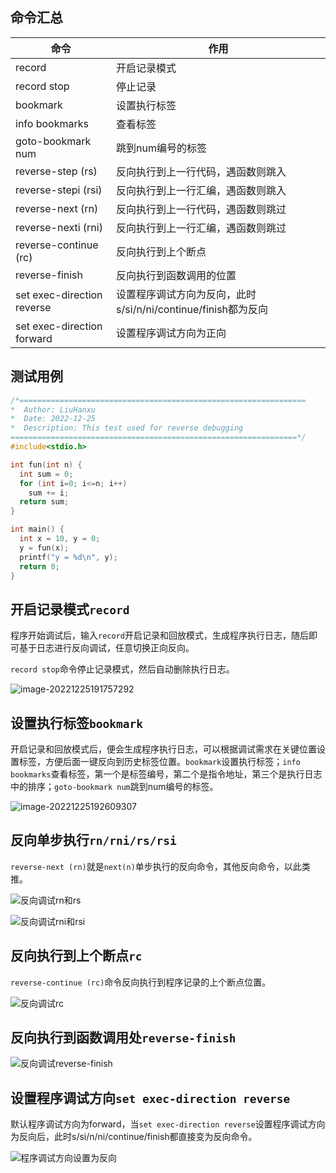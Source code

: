 ## 命令汇总
|命令|作用|
|---|---|
|record|开启记录模式|
|record stop|停止记录|
|bookmark|设置执行标签|
|info bookmarks|查看标签|
|goto-bookmark num|跳到num编号的标签|
|reverse-step (rs)|反向执行到上一行代码，遇函数则跳入|
|reverse-stepi (rsi)|反向执行到上一行汇编，遇函数则跳入|
|reverse-next (rn)|反向执行到上一行代码，遇函数则跳过|
|reverse-nexti (rni)|反向执行到上一行汇编，遇函数则跳过|
|reverse-continue (rc)|反向执行到上个断点|
|reverse-finish|反向执行到函数调用的位置|
|set exec-direction reverse|设置程序调试方向为反向，此时s/si/n/ni/continue/finish都为反向|
|set exec-direction forward|设置程序调试方向为正向|

## 测试用例

```c
/*================================================================
*  Author: LiuHanxu
*  Date: 2022-12-25
*  Description: This test used for reverse debugging
================================================================*/
#include<stdio.h>

int fun(int n) {
  int sum = 0;
  for (int i=0; i<=n; i++)
    sum += i;
  return sum;
}

int main() {
  int x = 10, y = 0;
  y = fun(x);
  printf("y = %d\n", y);
  return 0;
}
```

## 开启记录模式`record`

程序开始调试后，输入`record`开启记录和回放模式，生成程序执行日志，随后即可基于日志进行反向调试，任意切换正向反向。

`record stop`命令停止记录模式，然后自动删除执行日志。

![image-20221225191757292](https://cdn.jsdelivr.net/gh/HanxuLiu/CDN1/img/2022/202212251918412.png)

## 设置执行标签`bookmark`

开启记录和回放模式后，便会生成程序执行日志，可以根据调试需求在关键位置设置标签，方便后面一键反向到历史标签位置。`bookmark`设置执行标签；`info bookmarks`查看标签，第一个是标签编号，第二个是指令地址，第三个是执行日志中的排序；`goto-bookmark num`跳到num编号的标签。

![image-20221225192609307](https://cdn.jsdelivr.net/gh/HanxuLiu/CDN1/img/2022/202212251926378.png)

## 反向单步执行`rn/rni/rs/rsi`

`reverse-next (rn)`就是`next(n)`单步执行的反向命令，其他反向命令，以此类推。

![反向调试rn和rs](https://cdn.jsdelivr.net/gh/HanxuLiu/CDN1/img/2022/202212251946121.gif)

![反向调试rni和rsi](https://cdn.jsdelivr.net/gh/HanxuLiu/CDN1/img/2022/202212251946667.gif)


## 反向执行到上个断点`rc`
`reverse-continue (rc)`命令反向执行到程序记录的上个断点位置。

![反向调试rc](C:\Users\Administrator\Desktop\反向调试rc.gif)

## 反向执行到函数调用处`reverse-finish`

![反向调试reverse-finish](https://cdn.jsdelivr.net/gh/HanxuLiu/CDN1/img/2022/202212252003456.gif)


## 设置程序调试方向`set exec-direction reverse`

默认程序调试方向为forward，当`set exec-direction reverse`设置程序调试方向为反向后，此时s/si/n/ni/continue/finish都直接变为反向命令。

![程序调试方向设置为反向](https://cdn.jsdelivr.net/gh/HanxuLiu/CDN1/img/2022/202212290944661.gif)